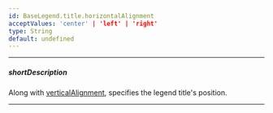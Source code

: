 ```yaml
---
id: BaseLegend.title.horizontalAlignment
acceptValues: 'center' | 'left' | 'right'
type: String
default: undefined
---
```

---
##### shortDescription
Along with [verticalAlignment](/api-reference/10%20UI%20Components/BaseLegend/title/verticalAlignment.md '{basewidgetpath}/Configuration/legend/title/#verticalAlignment'), specifies the legend title's position.

---
